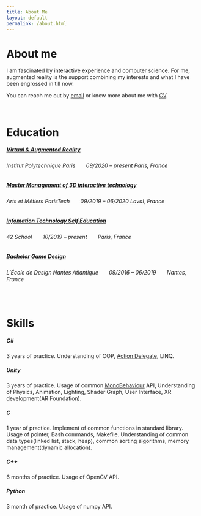 ```yaml
---
title: About Me
layout: default 
permalink: /about.html
---
```


# About me

I am fascinated by interactive experience and computer science. For me, augmented reality is the support combining my interests and what I have been engrossed in till now.

You can reach me out by [email](mailto:zemin.xu@yahoo.com) or know more about me with [CV](https://raw.githubusercontent.com/zemin-xu/zemin-xu.github.io/master/assets/images/cv_XU_Zemin.pdf).

&nbsp;

# Education

##### [Virtual & Augmented Reality](https://artsetmetiers.fr/fr/node/871)

###### *Institut Polytechnique Paris*　　09/2020 – present Paris, France

##### [Master Management of 3D interactive technology](https://artsetmetiers.fr/fr/node/871)

###### *Arts et Métiers ParisTech*　　09/2019 – 06/2020 Laval, France

##### [Infomation Technology Self Education](https://www.42.us.org/innovation/program-design/)

###### *42 School*　　10/2019 – present　　Paris, France

##### [Bachelor Game Design](https://www.lecolededesign.com/formations/orientation/annee-2-et-3-game-design-90)

###### *L’École de Design Nantes Atlantique*　　09/2016 – 06/2019　　Nantes, France

&nbsp;

# Skills

##### C#

3 years of practice. Understanding of OOP, [Action Delegate](https://docs.microsoft.com/en-us/dotnet/api/system.action?view=netcore-3.1), LINQ.

##### Unity

3 years of practice. Usage of common [MonoBehaviour](https://docs.unity3d.com/ScriptReference/MonoBehaviour.html) API, Understanding of Physics, Animation, Lighting, Shader Graph, User Interface, XR development(AR Foundation).

##### C

1 year of practice. Implement of common functions in standard library. Usage of pointer, Bash commands, Makefile. Understanding of common data types(linked list, stack, heap), common sorting algorithms, memory management(dynamic allocation).

##### C++

6 months of practice. Usage of OpenCV API.

##### Python

3 month of practice. Usage of numpy API.
